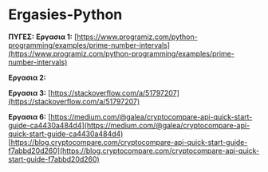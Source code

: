 # Ergasies-Python

**ΠΥΓΕΣ:**
**Εργασια 1:**
[https://www.programiz.com/python-programming/examples/prime-number-intervals](https://www.programiz.com/python-programming/examples/prime-number-intervals)

**Εργασια 2:**


**Εργασια 3:**
[https://stackoverflow.com/a/51797207](https://stackoverflow.com/a/51797207)

**Εργασια 6:**
[https://medium.com/@galea/cryptocompare-api-quick-start-guide-ca4430a484d4](https://medium.com/@galea/cryptocompare-api-quick-start-guide-ca4430a484d4)
[https://blog.cryptocompare.com/cryptocompare-api-quick-start-guide-f7abbd20d260](https://blog.cryptocompare.com/cryptocompare-api-quick-start-guide-f7abbd20d260)